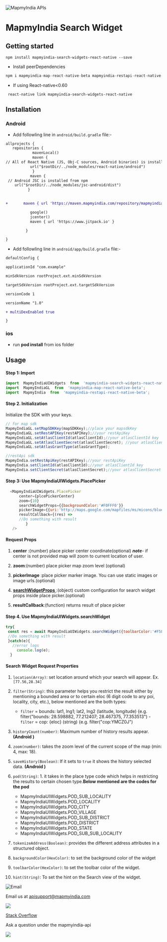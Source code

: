 ![MapmyIndia APIs](https://www.mapmyindia.com/api/img/mapmyindia-api.png)


# MapmyIndia Search Widget


## Getting started

`npm install mapmyindia-search-widgets-react-native --save`

* Install peerDependencies 
~~~javascript
npm i mapmyindia-map-react-native-beta mapmyindia-restapi-react-native-beta react-native-simple-toast @react-native-community/netinfo
~~~


* If using React-native<0.60

` react-native link mapmyindia-search-widgets-react-native`


## Installation


### Android

* Add followling line in `android/build.gradle` file:-

```diff
allprojects {
   repositories {
            mavenLocal()
            maven {
// All of React Native (JS, Obj-C sources, Android binaries) is installed from npm
           url("$rootDir/../node_modules/react-native/android")
            }
           maven {
 // Android JSC is installed from npm
    url("$rootDir/../node_modules/jsc-android/dist")
          }

  
+       maven { url 'https://maven.mapmyindia.com/repository/mapmyindia/'}

           google()
           jcenter()
           maven { url 'https://www.jitpack.io' }

         }

}
```

* Add followling line in `android/app/build.gradle` file:-


```diff
defaultConfig {

applicationId "com.example"

minSdkVersion rootProject.ext.minSdkVersion

targetSdkVersion rootProject.ext.targetSdkVersion

versionCode 1

versionName "1.0"

+ multiDexEnabled true

}
```

### ios

* run **pod install** from ios folder

## Usage

#### Step 1: Import 
```javascript
import  MapmyIndiaUIWidgets  from  'mapmyindia-search-widgets-react-native'
import  MapmyIndiaGL  from  'mapmyindia-map-react-native-beta';
import  MapmyIndia  from  'mapmyindia-restapi-react-native-beta';
```

#### Step 2.  Initialization
Initialize the SDK with your keys.
```javascript
// for map sdk
MapmyIndiaGL.setMapSDKKey(mapSDKKey);//place your mapsdkKey
MapmyIndiaGL.setRestAPIKey(restAPIKey);//your restApiKey
MapmyIndiaGL.setAtlasClientId(atlasClientId);//your atlasClientId key
MapmyIndiaGL.setAtlasClientSecret(atlasClientSecret); //your atlasClientSecret key
MapmyIndiaGL.setAtlasGrantType(atlasGrantType);

//restApi sdk
MapmyIndia.setRestApiKey(restAPIKey);//your restApiKey
MapmyIndia.setClientId(atlasClientId);//your atlasClientId key
MapmyIndia.setClientSecret(atlasClientSecret);//your atlasClientSecret key
```

#### Step 3:  Use MapmyIndiaUIWidgets.PlacePicker

```javascript
  <MapmyIndiaUIWidgets.PlacePicker
      center={plcePickerCenter}
      zoom={10}
      searchWidgetProps={{backgroundColor:'#F0FFF0'}}
      pickerImage={{uri:'http://maps.google.com/mapfiles/ms/micons/blue.png'}}
      resultCallback={(res) => 
      //Do something with result
         }
   />
```
#### Request  Props
1. **center** :(number) place picker center coordinate(optional)
***note***- if center is not provided map will zoom to current location of user.

2. **zoom**:(number) place picker map zoom level (optional)
3. **pickerImage** :place picker marker image. You can use static images or image urls.(optional)
4. [ **searchWidgetProps** ](#Search-Widget-Request-Properties):(object) custom configuration for search widget props inside place picker.(optional)
5. **resultCallback**:(function) returns result of place picker

#### Step 4.  Use MapmyIndiaUIWidgets.searchWidget
```javascript
try{
 const res = await MapmyIndiaUIWidgets.searchWidget({toolbarColor:'#F5F5F5'});
 //Do something with result
 }catch(e){
   //error logs
     console.log(e);
  }
```

#### Search Widget Request Properties
1. `location(Array)`: set location around which your search will appear. Ex. `[77.56,28.34]`
2. `filter(String)`: this parameter helps you restrict the result either by mentioning a bounded area or to certain eloc (6 digit code to any poi, locality, city, etc.), below mentioned are the both types:

	  -   `filter`  = bounds: lat1, lng1; lat2, lng2 (latitude, longitude) {e.g. filter("bounds: 28.598882, 77.212407;    28.467375, 77.353513")
	   -   `filter`  = cop: {eloc} (string) {e.g. filter("cop:YMCZ0J") 
   
3.  `historyCount(number)`: Maximum number of history results appear. **(Android )**
    
4.   `zoom(number)`: takes the zoom level of the current scope of the map (min: 4, max: 18).
    
5.  `saveHistory(Boolean)`: If it sets to  `true`  it shows the history selected data. **(Android )**
6.   `pod(String)`: 1. it takes in the place type code which helps in restricting the results to certain chosen type.**Below mentioned are the codes for the pod**
    
     -   MapmyIndiaUIWidgets.POD_SUB_LOCALITY
     -   MapmyIndiaUIWidgets.POD_LOCALITY
     -   MapmyIndiaUIWidgets.POD_CITY
     -   MapmyIndiaUIWidgets.POD_VILLAGE
     -   MapmyIndiaUIWidgets.POD_SUB_DISTRICT
     -   MapmyIndiaUIWidgets.POD_DISTRICT
     -   MapmyIndiaUIWidgets.POD_STATE
     -   MapmyIndiaUIWidgets.POD_SUB_SUB_LOCALITY
7.  `tokenizeAddress(Boolean)`: provides the different address attributes in a structured object.
    
8.   `backgroundColor(HexColor)`: to set the background color of the widget
    
9.   `toolbarColor(HexColor)`: to set the toolbar color of the widget.
    
10.   `hint(String)`: To set the hint on the Search view of the widget.

![Email](https://www.google.com/a/cpanel/mapmyindia.co.in/images/logo.gif?service=google_gsuite)

Email us at [apisupport@mapmyindia.com](mailto:apisupport@mapmyindia.com)

![](https://www.mapmyindia.com/api/img/icons/stack-overflow.png)

[Stack Overflow](https://stackoverflow.com/questions/tagged/mapmyindia-api)

Ask a question under the mapmyindia-api

![](https://www.mapmyindia.com/api/img/icons/support.png)
